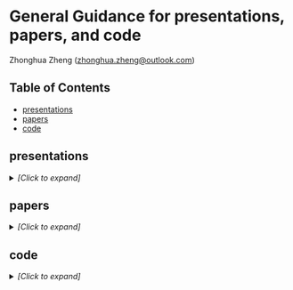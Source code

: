 # General Guidance for presentations, papers, and code
Zhonghua Zheng (zhonghua.zheng@outlook.com)

## Table of Contents

- [presentations](#presentations)
- [papers](#papers)
- [code](#code)

## presentations

<details><summary><em>[Click to expand]</em></summary>

- PowerPoint templates: ([link](https://www.staffnet.manchester.ac.uk/brand/visual-identity/guidelines/presentations/))

- Beamer: [overleaf themes](https://www.overleaf.com/edu/theuniversityofmanchester#templates) or [Mark Kambites’ Beamer theme](http://www.maths.manchester.ac.uk/~mkambites/software.php)

  - To make the purple background and white text for [Alex's theme](https://www.overleaf.com/latex/templates/university-of-manchester-presentation-beamer-template/rwcrzjmzcdyn) (from overleaf) based on the [blog](http://amundy.co.uk/2014/01/11/new-introduction-to-beamer-theme.html):

    ```
    \documentclass[11pt,aspectratio=169,ignorenonframetext,t]{beamer}
    AND
    \usetheme[darktitle,dark,framenumber,titleframestart=1]{UoM_alex}
    ```
    
</details>

## papers

<details><summary><em>[Click to expand]</em></summary>

1. name the repo `paper_xxx_journal`, e.g. `paper_UHWs_acp`

2. select `Add .gitignore:TeX`

3. add `*.DS_Store` and `paper_xxx_journal.pdf` (`paper_UHWs_acp.pdf`) to the `.gitignore` via webpage

4. create the following folders for different paper versions  
   - 0_template (this will help you compare different template versions) 
   - 1_draft
   - 2_preprint
   - 2_manuscript
   - 3_reviews_1
     - decision letter (file(s)) 
   - 3_revised_paper_1
     - response_to_reviews (folder)
     - manuscript (folder)
     - submission_suammry (folder or file)
   - 4_reviews_2
     - decision letter (file(s))  
   - 4_revised_paper_2
     - response_to_reviews (folder)
     - manuscript (folder)
     - submission_summary (folder or file)
   - ...
   - final_proofs   
5. within each `manuscript` folder
   - name the latex file the same: `paper_xxx_journal.tex` (e.g. `paper_UHWs_acp.tex`)
   - name the bibtex file `refs_xxx_journal.bib` (e.g. `paper_UHWs_acp.bib`)
   - make a subdir for graphics called `graphics`, which includes all figures (we can reuse the the figures in other folders) 

</details>

## code

<details><summary><em>[Click to expand]</em></summary>

1. name the repo `code_xxx_journal_private`, e.g. `code_UHWs_acp_private`

2. select `Add .gitignore:Python` (or others)

3. add `*.DS_Store` to the `.gitignore` via webpage

4. create the following folders for different paper versions  
   - misc
   - model (optional)
   - data (optional, we must deposit data in a FAIR aligned repository)
   - 0_scratch  
   - 1_draft
   - 2_submitted (you will copy all the code here to the group repository `code_xxx`, e.g. `code_UHWs`)
   - 3_revised_paper_1  
   - 4_revised_paper_2
   - ...
   - final_proof   
   
5. create [symbolic link](https://apple.stackexchange.com/questions/115646/how-can-i-create-a-symbolic-link-in-terminal)
   ```bash
   ln -s ./data ./0_scratch/data
   ln -s ./data ./1_draft/data
   ln -s ./data ./2_submitted/data
   ...
   # to remove the link
   # rm -rf ./0_scratch/data
   # rm -rf ./1_draft/data
   # rm -rf ./2_submitted/data
   ...
   ```
   
6. Before submitting the preprint and manuscript for the first time, using `2_submitted` to check the code

</details>

